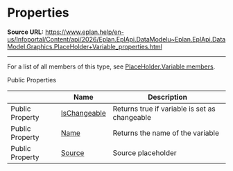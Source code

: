# Properties

**Source URL:** https://www.eplan.help/en-us/Infoportal/Content/api/2026/Eplan.EplApi.DataModelu~Eplan.EplApi.DataModel.Graphics.PlaceHolder+Variable_properties.html

---

For a list of all members of this type, see [PlaceHolder.Variable members](Eplan.EplApi.DataModelu~Eplan.EplApi.DataModel.Graphics.PlaceHolder+Variable_members.html).

Public Properties

|  | Name | Description |
| --- | --- | --- |
| Public Property | [IsChangeable](Eplan.EplApi.DataModelu~Eplan.EplApi.DataModel.Graphics.PlaceHolder+Variable~IsChangeable.html) | Returns true if variable is set as changeable |
| Public Property | [Name](Eplan.EplApi.DataModelu~Eplan.EplApi.DataModel.Graphics.PlaceHolder+Variable~Name.html) | Returns the name of the variable |
| Public Property | [Source](Eplan.EplApi.DataModelu~Eplan.EplApi.DataModel.Graphics.PlaceHolder+Variable~Source.html) | Source placeholder |


